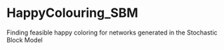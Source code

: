 # HappyColouring_SBM
Finding feasible happy coloring for networks generated in the Stochastic Block Model
